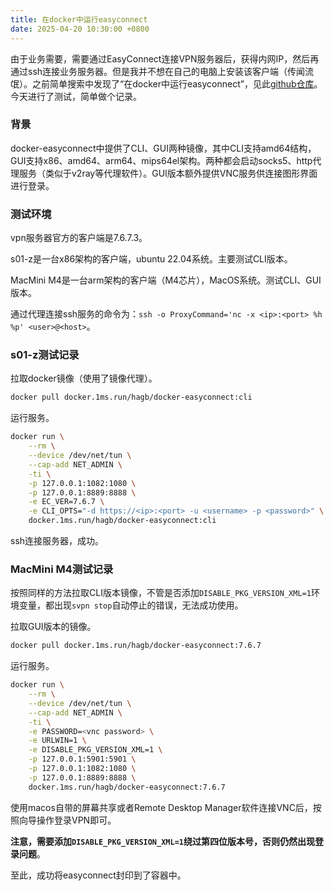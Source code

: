 ```yaml
---
title: 在docker中运行easyconnect
date: 2025-04-20 10:30:00 +0800
---
```


由于业务需要，需要通过EasyConnect连接VPN服务器后，获得内网IP，然后再通过ssh连接业务服务器。但是我并不想在自己的电脑上安装该客户端（传闻流氓）。之前简单搜索中发现了“在docker中运行easyconnect”，见此[github仓库](https://github.com/docker-easyconnect/docker-easyconnect)。今天进行了测试，简单做个记录。

### 背景

docker-easyconnect中提供了CLI、GUI两种镜像，其中CLI支持amd64结构，GUI支持x86、amd64、arm64、mips64el架构。两种都会启动socks5、http代理服务（类似于v2ray等代理软件）。GUI版本额外提供VNC服务供连接图形界面进行登录。

### 测试环境

vpn服务器官方的客户端是7.6.7.3。

s01-z是一台x86架构的客户端，ubuntu 22.04系统。主要测试CLI版本。

MacMini M4是一台arm架构的客户端（M4芯片），MacOS系统。测试CLI、GUI版本。

通过代理连接ssh服务的命令为：`ssh -o ProxyCommand='nc -x <ip>:<port> %h %p' <user>@<host>`。

### s01-z测试记录

拉取docker镜像（使用了镜像代理）。

```bash
docker pull docker.1ms.run/hagb/docker-easyconnect:cli
```

运行服务。

```bash
docker run \
	--rm \
	--device /dev/net/tun \
	--cap-add NET_ADMIN \
	-ti \
	-p 127.0.0.1:1082:1080 \
	-p 127.0.0.1:8889:8888 \
	-e EC_VER=7.6.7 \
	-e CLI_OPTS="-d https://<ip>:<port> -u <username> -p <password>" \
	docker.1ms.run/hagb/docker-easyconnect:cli
```

ssh连接服务器，成功。

### MacMini M4测试记录

按照同样的方法拉取CLI版本镜像，不管是否添加`DISABLE_PKG_VERSION_XML=1`环境变量，都出现`svpn stop`自动停止的错误，无法成功使用。

拉取GUI版本的镜像。

```bash
docker pull docker.1ms.run/hagb/docker-easyconnect:7.6.7
```

运行服务。

```bash
docker run \
	--rm \
	--device /dev/net/tun \
	--cap-add NET_ADMIN \
	-ti \
	-e PASSWORD=<vnc password> \
	-e URLWIN=1 \
	-e DISABLE_PKG_VERSION_XML=1 \
	-p 127.0.0.1:5901:5901 \
	-p 127.0.0.1:1082:1080 \
	-p 127.0.0.1:8889:8888 \
	docker.1ms.run/hagb/docker-easyconnect:7.6.7
```

使用macos自带的屏幕共享或者Remote Desktop Manager软件连接VNC后，按照向导操作登录VPN即可。

**注意，需要添加`DISABLE_PKG_VERSION_XML=1`绕过第四位版本号，否则仍然出现登录问题**。

至此，成功将easyconnect封印到了容器中。

